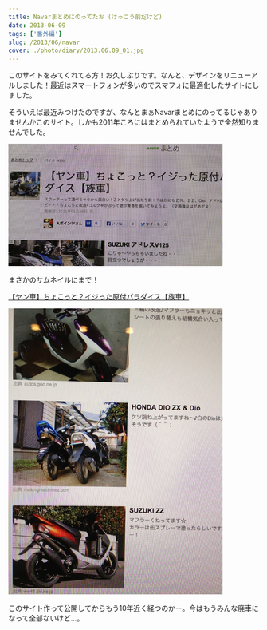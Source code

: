 ```yaml
---
title: Navarまとめにのってたお (けっこう前だけど)
date: 2013-06-09
tags: ['番外編']
slug: /2013/06/navar
cover: ./photo/diary/2013.06.09_01.jpg
---
```



<p class="sentence">
このサイトをみてくれてる方！お久しぶりです。なんと、デザインをリニューアルしました！最近はスマートフォンが多いのでスマフォに最適化したサイトにしました。
</p>
<p class="sentence spacing10">
そういえば最近みつけたのですが、なんとまぁNavarまとめにのってるじゃありませんかこのサイト。しかも2011年ころにはまとめられていたようで全然知りませんでした。
</p>
<div class="center spacing"><img class="img-fluid" src="./photo/diary/2013.06.09_01.jpg" alt=""></div>
<p class="sentence">まさかのサムネイルにまで！</p>
<p class="sentence spacing10"><a href="http://matome.naver.jp/odai/2127536328595302201" target="_blank">【ヤン車】ちょこっと？イジった原付パラダイス【族車】</a></p>
<div class="center spacing"><img class="img-fluid" src="./photo/diary/2013.06.09_02.jpg" alt=""></div>
<p class="sentence">このサイト作って公開してからもう10年近く経つのかー。今はもうみんな廃車になって全部ないけど...。</p>
